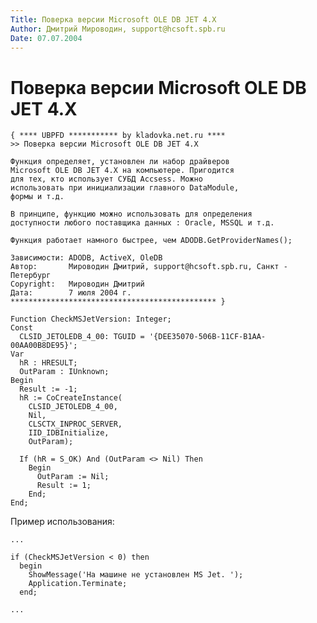 ```yaml
---
Title: Поверка версии Microsoft OLE DB JET 4.X
Author: Дмитрий Мироводин, support@hcsoft.spb.ru
Date: 07.07.2004
---
```



Поверка версии Microsoft OLE DB JET 4.X
=======================================

    { **** UBPFD *********** by kladovka.net.ru ****
    >> Поверка версии Microsoft OLE DB JET 4.X
     
    Функция определяет, установлен ли набор драйверов 
    Microsoft OLE DB JET 4.X на компьютере. Пригодится 
    для тех, кто использует СУБД Accsess. Можно 
    использовать при инициализации главного DataModule, 
    формы и т.д.
     
    В принципе, функцию можно использовать для определения 
    доступности любого поставщика данных : Oracle, MSSQL и т.д.
     
    Функция работает намного быстрее, чем ADODB.GetProviderNames();
     
    Зависимости: ADODB, ActiveX, OleDB
    Автор:       Мироводин Дмитрий, support@hcsoft.spb.ru, Санкт - Петербург
    Copyright:   Мироводин Дмитрий
    Дата:        7 июля 2004 г.
    ********************************************** }
     
    Function CheckMSJetVersion: Integer;
    Const
      CLSID_JETOLEDB_4_00: TGUID = '{DEE35070-506B-11CF-B1AA-00AA00B8DE95}';
    Var
      hR : HRESULT;
      OutParam : IUnknown;
    Begin
      Result := -1;
      hR := CoCreateInstance(
        CLSID_JETOLEDB_4_00,
        Nil,
        CLSCTX_INPROC_SERVER,
        IID_IDBInitialize,
        OutParam);
     
      If (hR = S_OK) And (OutParam <> Nil) Then
        Begin
          OutParam := Nil;
          Result := 1;
        End;
    End; 

Пример использования:

    ...
     
    if (CheckMSJetVersion < 0) then 
      begin
        ShowMessage('На машине не установлен MS Jet. ');
        Application.Terminate;
      end;
     
    ... 
